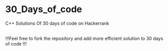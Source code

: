 # 30_Days_of_code
C++ Solutions Of 30 days of code on Hackerrank
<br><br>

!!!Feel free to fork the repository and add more efficient solution to 30 days of code !!!
<br>
